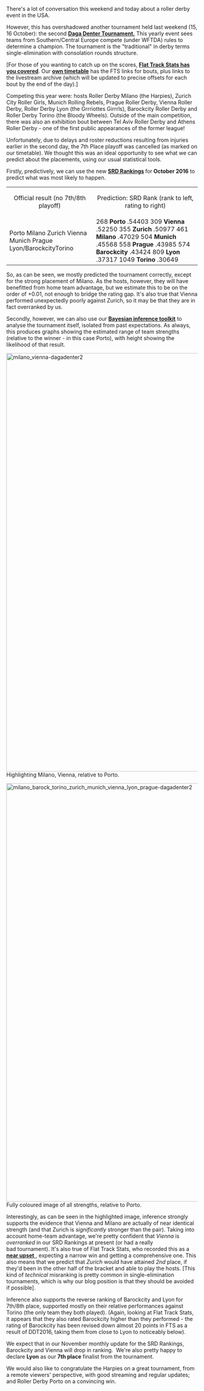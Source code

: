<html><body><p>There's a lot of conversation this weekend and today about a roller derby event in the USA.

However, this has overshadowed another tournament held last weekend (15, 16 October): the second <strong><a href="https://www.facebook.com/events/1605499439760237/">Daga Denter Tournament.</a></strong> This yearly event sees teams from Southern/Central Europe compete (under WFTDA) rules to determine a champion. The tournament is the "traditional" in derby terms single-elimination with consolation rounds structure.

[For those of you wanting to catch up on the scores, <strong><a href="http://flattrackstats.com/tournaments/85830">Flat Track Stats has you covered</a></strong>. Our <strong><a href="http://aoanla.pythonanywhere.com/dagadenter.html">own timetable</a></strong> has the FTS links for bouts, plus links to the livestream archive (which will be updated to precise offsets for each bout by the end of the day).]

Competing this year were: hosts Roller Derby Milano (the Harpies), Zurich City Roller Girls, Munich Rolling Rebels, Prague Roller Derby, Vienna Roller Derby, Roller Derby Lyon (the Grrriottes Girrrls), Barockcity Roller Derby and Roller Derby Torino (the Bloody Wheels). Outside of the main competition, there was also an exhibition bout between Tel Aviv Roller Derby and Athens Roller Derby - one of the first public appearances of the former league!

Unfortunately, due to delays and roster reductions resulting from injuries earlier in the second day, the 7th Place playoff was cancelled (as marked on our timetable). We thought this was an ideal opportunity to see what we can predict about the placements, using our usual statistical tools.

Firstly, predictively, we can use the new <strong><a href="https://scottishrollerderbyblog.com/2016/10/08/ranking-the-world-and-other-fts-visualisations/3">SRD Rankings</a> </strong>for<strong> October 2016</strong> to predict what was most likely to happen.
</p><table>
<tbody>
<tr>
<td>
<p style="text-align:center;">Official result
<span style="font-family:inherit;font-size:inherit;">(no 7th/8th playoff)</span></p>
</td>
<td>
<p style="text-align:center;">Prediction:
SRD Rank (rank to left, rating to right)</p>
</td>
</tr>
<tr>
<td>Porto
Milano
Zurich
Vienna
Munich
Prague
Lyon/BarockcityTorino</td>
<td>268 <strong>Porto</strong> .54403
309 <strong>Vienna</strong> .52250
355 <strong>Zurich</strong> .50977
461 <strong>Milano</strong> .47029
504 <strong>Munich</strong> .45568
558 <strong>Prague</strong> .43985
574 <strong>Barockcity</strong> .43424
809 <strong>Lyon</strong> .37317
1049 <strong>Torino</strong> .30649</td>
</tr>
</tbody>
</table>
So, as can be seen, we mostly predicted the tournament correctly, except for the strong placement of Milano. As the hosts, however, they will have benefitted from home team advantage, but we estimate this to be on the order of +0.01, not enough to bridge the rating gap. It's also true that Vienna performed unexpectedly poorly against Zurich, so it may be that they are in fact overranked by us.

Secondly, however, we can also use our <strong><a href="https://scottishrollerderbyblog.com/2016/03/08/european-smackdown-the-statistics/">Bayesian inference toolkit</a></strong> to analyse the tournament itself, isolated from past expectations. As always, this produces graphs showing the estimated range of team strengths (relative to the winner - in this case Porto), with height showing the likelihood of that result.

<img class="alignnone size-full wp-image-9499" src="/2016/10/milano_vienna-dagadenter21.png" alt="milano_vienna-dagadenter2" width="2000" height="1100"> Highlighting Milano, Vienna, relative to Porto.

<img class="alignnone size-full wp-image-9498" src="/2016/10/milano_barock_torino_zurich_munich_vienna_lyon_prague-dagadenter21.png" alt="milano_barock_torino_zurich_munich_vienna_lyon_prague-dagadenter2" width="2000" height="1100"> Fully coloured image of all strengths, relative to Porto.

Interestingly, as can be seen in the highlighted image, inference strongly supports the evidence that Vienna and Milano are actually of near identical strength (and that Zurich is <em>significantly</em> stronger than the pair). Taking into account home-team advantage, we're pretty confident that <em>Vienna</em> is <em>overranked</em> in our SRD Rankings at present (or had a really bad tournament). It's also true of Flat Track Stats, who recorded this as a<a href="http://flattrackstats.com/bouts/85905/rankings"><strong> near upset</strong> </a>, expecting a narrow win and getting a comprehensive one. This also means that we predict that <em>Zurich</em> would have attained <em>2nd</em> place, if they'd been in the other half of the bracket and able to play the hosts. [This kind of <em>technical</em> misranking is pretty common in single-elimination tournaments, which is why our blog position is that they should be avoided if possible].

Inference also supports the reverse ranking of Barockcity and Lyon for 7th/8th place, supported mostly on their relative performances against Torino (the only team they both played). (Again, looking at Flat Track Stats, it appears that they also rated Barockcity higher than they performed - the rating of Barockcity has been revised down almost 20 points in FTS as a result of DDT2016, taking them from close to Lyon to noticeably below).

We expect that in our November monthly update for the SRD Rankings, Barockcity and Vienna will drop in ranking.  We're also pretty happy to declare <strong>Lyon</strong> as our <strong>7th place</strong> finalist from the tournament.

We would also like to congratulate the Harpies on a great tournament, from a remote viewers' perspective, with good streaming and regular updates; and Roller Derby Porto on a convincing win.</body></html>
